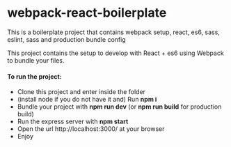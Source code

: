 # webpack-react-boilerplate
This is a boilerplate project that contains webpack setup, react, es6, sass, eslint, sass and production bundle config

This project contains the setup to develop with React + es6 using Webpack to bundle your files.

#### To run the project:
- Clone this project and enter inside the folder
- (install node if you do not have it and) Run **npm i**
- Bundle your project with **npm run dev** (or **npm run build** for production build)
- Run the express server with **npm start**
- Open the url http://localhost:3000/ at your browser
- Enjoy
